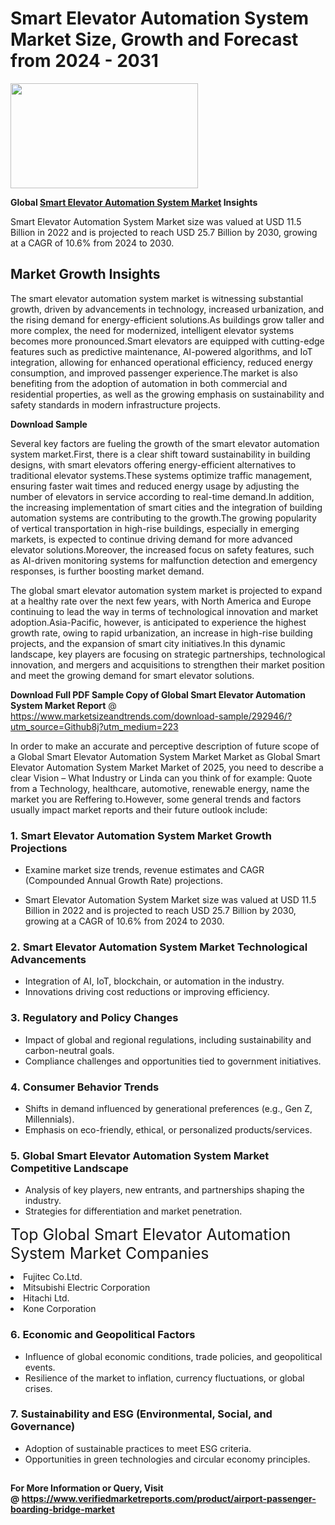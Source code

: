 <H1>Smart Elevator Automation System Market Size, Growth and Forecast from 2024 - 2031</H1><img class="aligncenter size-medium wp-image-584254" src="https://thirdeyenews.in/wp-content/uploads/2024/09/Global-Market-Research-300x168.jpeg" alt="" width="300" height="168" /><p><strong>Global&nbsp;<a href="https://www.marketsizeandtrends.com/download-sample/292946/?utm_source=Github8j?utm_medium=223">Smart Elevator Automation System Market</a> Insights</strong></p><p>Smart Elevator Automation System Market size was valued at USD 11.5 Billion in 2022 and is projected to reach USD 25.7 Billion by 2030, growing at a CAGR of 10.6% from 2024 to 2030.</p><p><h2>Market Growth Insights</h2> <p>The smart elevator automation system market is witnessing substantial growth, driven by advancements in technology, increased urbanization, and the rising demand for energy-efficient solutions.As buildings grow taller and more complex, the need for modernized, intelligent elevator systems becomes more pronounced.Smart elevators are equipped with cutting-edge features such as predictive maintenance, AI-powered algorithms, and IoT integration, allowing for enhanced operational efficiency, reduced energy consumption, and improved passenger experience.The market is also benefiting from the adoption of automation in both commercial and residential properties, as well as the growing emphasis on sustainability and safety standards in modern infrastructure projects.</p> <p><strong>Download Sample</strong></p> <p>Several key factors are fueling the growth of the smart elevator automation system market.First, there is a clear shift toward sustainability in building designs, with smart elevators offering energy-efficient alternatives to traditional elevator systems.These systems optimize traffic management, ensuring faster wait times and reduced energy usage by adjusting the number of elevators in service according to real-time demand.In addition, the increasing implementation of smart cities and the integration of building automation systems are contributing to the growth.The growing popularity of vertical transportation in high-rise buildings, especially in emerging markets, is expected to continue driving demand for more advanced elevator solutions.Moreover, the increased focus on safety features, such as AI-driven monitoring systems for malfunction detection and emergency responses, is further boosting market demand.<p>The global smart elevator automation system market is projected to expand at a healthy rate over the next few years, with North America and Europe continuing to lead the way in terms of technological innovation and market adoption.Asia-Pacific, however, is anticipated to experience the highest growth rate, owing to rapid urbanization, an increase in high-rise building projects, and the expansion of smart city initiatives.In this dynamic landscape, key players are focusing on strategic partnerships, technological innovation, and mergers and acquisitions to strengthen their market position and meet the growing demand for smart elevator solutions.</p> <p><span class=""><strong>Download Full PDF Sample Copy of Global Smart Elevator Automation System Market Report</strong> @ <a href="https://www.marketsizeandtrends.com/download-sample/292946/?utm_source=Github8j?utm_medium=223" target="_blank">https://www.marketsizeandtrends.com/download-sample/292946/?utm_source=Github8j?utm_medium=223</a></span></p><p>In order to make an accurate and perceptive description of future scope of a Global&nbsp;Smart Elevator Automation System Market Market as Global&nbsp;Smart Elevator Automation System Market Market of 2025, you need to describe a clear Vision &ndash; What Industry or Linda can you think of for example: Quote from a Technology, healthcare, automotive, renewable energy, name the market you are Reffering to.However, some general trends and factors usually impact market reports and their future outlook include:</p><h3>1.&nbsp;<strong>Smart Elevator Automation System Market Growth Projections</strong></h3><ul><li>Examine market size trends, revenue estimates and CAGR (Compounded Annual Growth Rate) projections.</li><li><p>Smart Elevator Automation System Market size was valued at USD 11.5 Billion in 2022 and is projected to reach USD 25.7 Billion by 2030, growing at a CAGR of 10.6% from 2024 to 2030.</p></li></ul><h3>2.&nbsp;<strong>Smart Elevator Automation System Market Technological Advancements</strong></h3><ul><li>Integration of AI, IoT, blockchain, or automation in the industry.</li><li>Innovations driving cost reductions or improving efficiency.</li></ul><h3>3.&nbsp;<strong>Regulatory and Policy Changes</strong></h3><ul><li>Impact of global and regional regulations, including sustainability and carbon-neutral goals.</li><li>Compliance challenges and opportunities tied to government initiatives.</li></ul><h3>4.&nbsp;<strong>Consumer Behavior Trends</strong></h3><ul><li>Shifts in demand influenced by generational preferences (e.g., Gen Z, Millennials).</li><li>Emphasis on eco-friendly, ethical, or personalized products/services.</li></ul><h3>5.&nbsp;<strong>Global Smart Elevator Automation System Market Competitive Landscape</strong></h3><ul><li>Analysis of key players, new entrants, and partnerships shaping the industry.</li><li>Strategies for differentiation and market penetration.</li></ul><p data-pm-slice="1 1 []"><span style="color: inherit; font-family: inherit; font-size: 25px;">Top Global Smart Elevator Automation System Market Companies</span></p><div class="" data-test-id=""><p><li>Fujitec Co.Ltd.</li><li> Mitsubishi Electric Corporation</li><li> Hitachi Ltd.</li><li> Kone Corporation</li></p></div><h3>6.&nbsp;<strong>Economic and Geopolitical Factors</strong></h3><ul><li>Influence of global economic conditions, trade policies, and geopolitical events.</li><li>Resilience of the market to inflation, currency fluctuations, or global crises.</li></ul><h3>7.&nbsp;<strong>Sustainability and ESG (Environmental, Social, and Governance)</strong></h3><ul><li>Adoption of sustainable practices to meet ESG criteria.</li><li>Opportunities in green technologies and circular economy principles.</li></ul><h2><strong style="font-size: 14px;">For More Information or Query, Visit @&nbsp;</strong><a style="background-color: #ffffff; font-size: 14px;" href="https://www.marketsizeandtrends.com/report/smart-elevator-automation-system-market/" target="_blank">https://www.verifiedmarketreports.com/product/airport-passenger-boarding-bridge-market</a></h2>